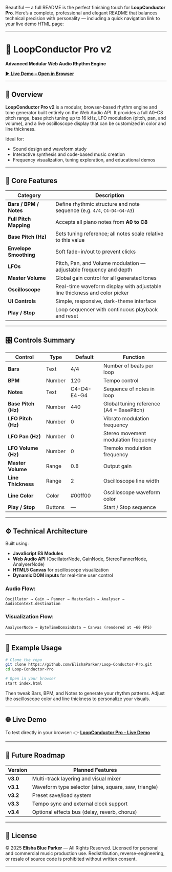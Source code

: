 Beautiful — a full README is the perfect finishing touch for **LoopConductor Pro**. Here’s a complete, professional and elegant README that balances technical precision with personality — including a quick navigation link to your live demo HTML page:

---

# 🎵 LoopConductor Pro v2

**Advanced Modular Web Audio Rhythm Engine**

[▶ **Live Demo – Open in Browser**](https://elishaparker.github.io/Loop-Conductor-Pro/)

---

## 🚀 Overview

**LoopConductor Pro v2** is a modular, browser-based rhythm engine and tone generator built entirely on the Web Audio API.
It provides a full A0–C8 pitch range, base pitch tuning up to 16 kHz, LFO modulation (pitch, pan, and volume), and a live oscilloscope display that can be customized in color and line thickness.

Ideal for:

* Sound design and waveform study
* Interactive synthesis and code-based music creation
* Frequency visualization, tuning exploration, and educational demos

---

## 🧠 Core Features

| Category               | Description                                                                |
| ---------------------- | -------------------------------------------------------------------------- |
| **Bars / BPM / Notes** | Define rhythmic structure and note sequence (e.g. `4/4`, `C4-D4-G4-A3`)    |
| **Full Pitch Mapping** | Accepts all piano notes from **A0 to C8**                                  |
| **Base Pitch (Hz)**    | Sets tuning reference; all notes scale relative to this value              |
| **Envelope Smoothing** | Soft fade-in/out to prevent clicks                                         |
| **LFOs**               | Pitch, Pan, and Volume modulation — adjustable frequency and depth         |
| **Master Volume**      | Global gain control for all generated tones                                |
| **Oscilloscope**       | Real-time waveform display with adjustable line thickness and color picker |
| **UI Controls**        | Simple, responsive, dark-theme interface                                   |
| **Play / Stop**        | Loop sequencer with continuous playback and reset                          |

---

## 🎛️ Controls Summary

| Control             | Type    | Default     | Function                                 |
| ------------------- | ------- | ----------- | ---------------------------------------- |
| **Bars**            | Text    | 4/4         | Number of beats per loop                 |
| **BPM**             | Number  | 120         | Tempo control                            |
| **Notes**           | Text    | C4-D4-E4-G4 | Sequence of notes in loop                |
| **Base Pitch (Hz)** | Number  | 440         | Global tuning reference (A4 = BasePitch) |
| **LFO Pitch (Hz)**  | Number  | 0           | Vibrato modulation frequency             |
| **LFO Pan (Hz)**    | Number  | 0           | Stereo movement modulation frequency     |
| **LFO Volume (Hz)** | Number  | 0           | Tremolo modulation frequency             |
| **Master Volume**   | Range   | 0.8         | Output gain                              |
| **Line Thickness**  | Range   | 2           | Oscilloscope line width                  |
| **Line Color**      | Color   | #00ff00     | Oscilloscope waveform color              |
| **Play / Stop**     | Buttons | —           | Start / Stop sequence                    |

---

## ⚙️ Technical Architecture

Built using:

* **JavaScript ES Modules**
* **Web Audio API** (OscillatorNode, GainNode, StereoPannerNode, AnalyserNode)
* **HTML5 Canvas** for oscilloscope visualization
* **Dynamic DOM inputs** for real-time user control

### Audio Flow:

```
Oscillator → Gain → Panner → MasterGain → Analyser → AudioContext.destination
```

### Visualization Flow:

```
AnalyserNode → ByteTimeDomainData → Canvas (rendered at ~60 FPS)
```

---

## 🧩 Example Usage

```bash
# Clone the repo
git clone https://github.com/ElishaParker/Loop-Conductor-Pro.git
cd Loop-Conductor-Pro

# Open in your browser
start index.html
```

Then tweak Bars, BPM, and Notes to generate your rhythm patterns.
Adjust the oscilloscope color and line thickness to personalize your visuals.

---

## 🌐 Live Demo

To test directly in your browser:
👉 **[LoopConductor Pro – Live Demo](https://elishaparker.github.io/Loop-Conductor-Pro/)**

---

## 🧪 Future Roadmap

| Version  | Planned Features                                     |
| -------- | ---------------------------------------------------- |
| **v3.0** | Multi-track layering and visual mixer                |
| **v3.1** | Waveform type selector (sine, square, saw, triangle) |
| **v3.2** | Preset save/load system                              |
| **v3.3** | Tempo sync and external clock support                |
| **v3.4** | Optional effects bus (delay, reverb, chorus)         |

---

## 🧾 License

© 2025 **Elisha Blue Parker** — All Rights Reserved.
Licensed for personal and commercial music production use.
Redistribution, reverse-engineering, or resale of source code is prohibited without written consent.

---

